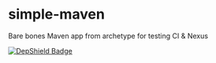 # simple-maven
Bare bones Maven app from archetype for testing CI & Nexus

[![DepShield Badge](https://depshield.sonatype.org/badges/collinpeters/depshield-testing-prod-9/depshield.svg)](https://sonatype.github.io/depshield-github-pages)
